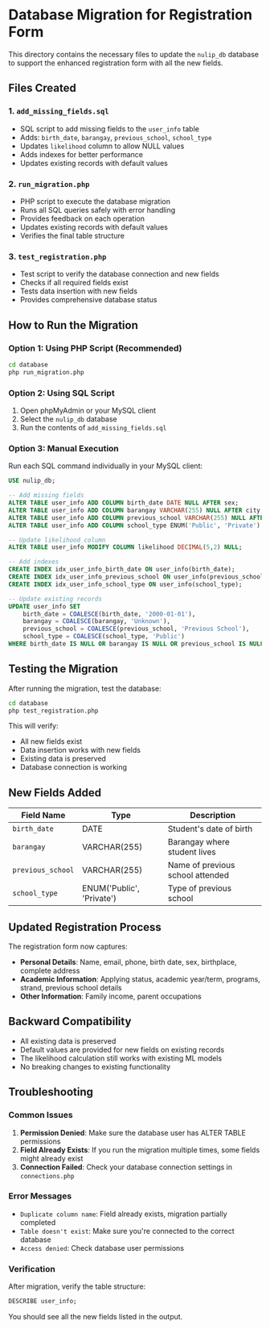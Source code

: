 # Database Migration for Registration Form

This directory contains the necessary files to update the `nulip_db` database to support the enhanced registration form with all the new fields.

## Files Created

### 1. `add_missing_fields.sql`
- SQL script to add missing fields to the `user_info` table
- Adds: `birth_date`, `barangay`, `previous_school`, `school_type`
- Updates `likelihood` column to allow NULL values
- Adds indexes for better performance
- Updates existing records with default values

### 2. `run_migration.php`
- PHP script to execute the database migration
- Runs all SQL queries safely with error handling
- Provides feedback on each operation
- Updates existing records with default values
- Verifies the final table structure

### 3. `test_registration.php`
- Test script to verify the database connection and new fields
- Checks if all required fields exist
- Tests data insertion with new fields
- Provides comprehensive database status

## How to Run the Migration

### Option 1: Using PHP Script (Recommended)
```bash
cd database
php run_migration.php
```

### Option 2: Using SQL Script
1. Open phpMyAdmin or your MySQL client
2. Select the `nulip_db` database
3. Run the contents of `add_missing_fields.sql`

### Option 3: Manual Execution
Run each SQL command individually in your MySQL client:

```sql
USE nulip_db;

-- Add missing fields
ALTER TABLE user_info ADD COLUMN birth_date DATE NULL AFTER sex;
ALTER TABLE user_info ADD COLUMN barangay VARCHAR(255) NULL AFTER city;
ALTER TABLE user_info ADD COLUMN previous_school VARCHAR(255) NULL AFTER second_program;
ALTER TABLE user_info ADD COLUMN school_type ENUM('Public', 'Private') NULL AFTER previous_school;

-- Update likelihood column
ALTER TABLE user_info MODIFY COLUMN likelihood DECIMAL(5,2) NULL;

-- Add indexes
CREATE INDEX idx_user_info_birth_date ON user_info(birth_date);
CREATE INDEX idx_user_info_previous_school ON user_info(previous_school);
CREATE INDEX idx_user_info_school_type ON user_info(school_type);

-- Update existing records
UPDATE user_info SET 
    birth_date = COALESCE(birth_date, '2000-01-01'),
    barangay = COALESCE(barangay, 'Unknown'),
    previous_school = COALESCE(previous_school, 'Previous School'),
    school_type = COALESCE(school_type, 'Public')
WHERE birth_date IS NULL OR barangay IS NULL OR previous_school IS NULL OR school_type IS NULL;
```

## Testing the Migration

After running the migration, test the database:

```bash
cd database
php test_registration.php
```

This will verify:
- All new fields exist
- Data insertion works with new fields
- Existing data is preserved
- Database connection is working

## New Fields Added

| Field Name | Type | Description |
|------------|------|-------------|
| `birth_date` | DATE | Student's date of birth |
| `barangay` | VARCHAR(255) | Barangay where student lives |
| `previous_school` | VARCHAR(255) | Name of previous school attended |
| `school_type` | ENUM('Public', 'Private') | Type of previous school |

## Updated Registration Process

The registration form now captures:
- **Personal Details**: Name, email, phone, birth date, sex, birthplace, complete address
- **Academic Information**: Applying status, academic year/term, programs, strand, previous school details
- **Other Information**: Family income, parent occupations

## Backward Compatibility

- All existing data is preserved
- Default values are provided for new fields on existing records
- The likelihood calculation still works with existing ML models
- No breaking changes to existing functionality

## Troubleshooting

### Common Issues

1. **Permission Denied**: Make sure the database user has ALTER TABLE permissions
2. **Field Already Exists**: If you run the migration multiple times, some fields might already exist
3. **Connection Failed**: Check your database connection settings in `connections.php`

### Error Messages

- `Duplicate column name`: Field already exists, migration partially completed
- `Table doesn't exist`: Make sure you're connected to the correct database
- `Access denied`: Check database user permissions

### Verification

After migration, verify the table structure:
```sql
DESCRIBE user_info;
```

You should see all the new fields listed in the output.
